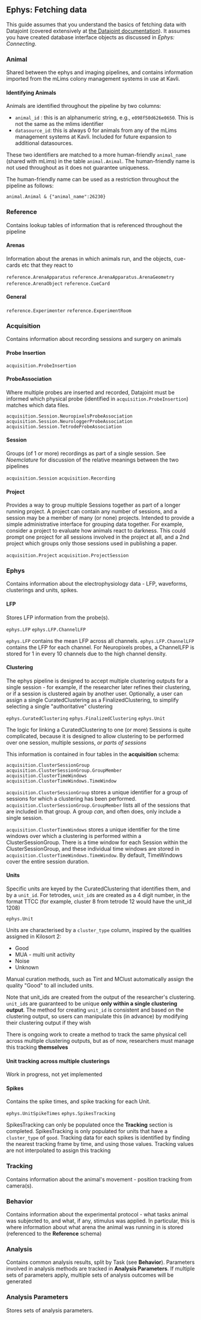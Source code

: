 ## Ephys: Fetching data

This guide assumes that you understand the basics of fetching data with Datajoint (covered extensively at [the Datajoint documentation](https://docs.datajoint.io/python/queries/Queries.html)). It assumes you have created database interface objects as discussed in *Ephys: Connecting*.





### Animal

Shared between the ephys and imaging pipelines, and contains information imported from the mLims colony management systems in use at Kavli.

#### Identifying Animals

Animals are identified throughout the pipeline by two columns:
* `animal_id` : this is an alphanumeric string, e.g., `e098f50d626e0650`. This is not the same as the mlims identifier
* `datasource_id`: this is always 0 for animals from any of the mLims management systems at Kavli. Included for future expansion to additional datasources. 

These two identifiers are matched to a more human-friendly `animal_name` (shared with mLims) in the table `animal.Animal`. The human-friendly name is not used throughout as it does not guarantee uniqueness. 

The human-friendly name can be used as a restriction throughout the pipeline as follows:

`animal.Animal & {"animal_name":26230}`





### Reference

Contains lookup tables of information that is referenced throughout the pipeline

#### Arenas

Information about the arenas in which animals run, and the objects, cue-cards etc that they react to

`reference.ArenaApparatus`
`reference.ArenaApparatus.ArenaGeometry`
`reference.ArenaObject`
`reference.CueCard`


#### General

`reference.Experimenter`
`reference.ExperimentRoom`





### Acquisition

Contains information about recording sessions and surgery on animals

#### Probe Insertion

`acquisition.ProbeInsertion`

#### ProbeAssociation

Where multiple probes are inserted and recorded, Datajoint must be informed which physical probe (identified in `acquisition.ProbeInsertion`) matches which data files. 

`acquisition.Session.NeuropixelsProbeAssociation`
`acquisition.Session.NeurologgerProbeAssociation`
`acquisition.Session.TetrodeProbeAssociation`

#### Session

Groups (of 1 or more) recordings as part of a single session. See *Noemclature* for discussion of the relative meanings between the two pipelines

`acquisition.Session`
`acquisition.Recording`

#### Project

Provides a way to group multiple Sessions together as part of a longer running project. A project can contain any number of sessions, and a session may be a member of many (or none) projects. Intended to provide a simple administrative interface for grouping data together. For example, consider a project to evaluate how animals react to darkness. This could prompt one project for all sessions involved in the project at all, and a 2nd project which groups only those sessions used in publishing a paper.

`acquisition.Project`
`acquisition.ProjectSession`




### Ephys

Contains information about the electrophysiology data - LFP, waveforms, clusterings and units, spikes. 

#### LFP

Stores LFP information from the probe(s).

`ephys.LFP`
`ephys.LFP.ChannelLFP`

`ephys.LFP` contains the mean LFP across all channels. `ephys.LFP.ChannelLFP` contains the LFP for each channel. For Neuropixels probes, a ChannelLFP is stored for 1 in every 10 channels due to the high channel density. 

#### Clustering

The ephys pipeline is designed to accept multiple clustering outputs for a single session - for example, if the researcher later refines their clustering, or if a session is clustered again by another user. Optionally, a user can assign a single CuratedClustering as a FinalizedClustering, to simplify selecting a single "authoritative" clustering

`ephys.CuratedClustering`
`ephys.FinalizedClustering`
`ephys.Unit`

The logic for linking a CuratedClustering to one (or more) Sessions is quite complicated, because it is designed to allow clustering to be performed over one session, multiple sessions, *or parts of sessions*

This information is contained in four tables in the **acquisition** schema:

`acquisition.ClusterSessionGroup`
`acquisition.ClusterSessionGroup.GroupMember`
`acquisition.ClusterTimeWindows`
`acquisition.ClusterTimeWindows.TimeWindow`

`acquisition.ClusterSessionGroup` stores a unique identifier for a group of sessions for which a clustering has been performed. `acquisition.ClusterSessionGroup.GroupMember` lists all of the sessions that are included in that group. A group *can*, and often does, only include a single session.

`acquisition.ClusterTimeWindows` stores a unique identifier for the time windows over which a clustering is performed within a ClusterSessionGroup. There is a time window for each Session within the ClusterSessionGroup, and these individual time windows are stored in `acquisition.ClusterTimeWindows.TimeWindow`. By default, TimeWindows cover the entire session duration. 


#### Units

Specific units are keyed by the CuratedClustering that identifies them, and by a `unit_id`. For tetrodes, `unit_id`s are created as a 4 digit number, in the format TTCC (for example, cluster 8 from tetrode 12 would have the unit_id 1208)

`ephys.Unit`

Units are characterised by a `cluster_type` column, inspired by the qualities assigned in Kilosort 2:

* Good
* MUA - multi unit activity
* Noise
* Unknown

Manual curation methods, such as Tint and MClust automatically assign the quality "Good" to all included units. 

Note that unit_ids are created from the output of the researcher's clustering. `unit_id`s are guaranteed to be unique **only within a single clustering output**. The method for creating `unit_id` is consistent and based on the clustering output, so users can manipulate this (in advance) by modifying their clustering output if they wish

There is ongoing work to create a method to track the same physical cell across multiple clustering outputs, but as of now, researchers must manage this tracking **themselves**

#### Unit tracking across multiple clusterings

Work in progress, not yet implemented

#### Spikes

Contains the spike times, and spike tracking for each Unit. 

`ephys.UnitSpikeTimes`
`ephys.SpikesTracking`

SpikesTracking can only be populated once the **Tracking** section is completed. SpikesTracking is only populated for units that have a `cluster_type` of `good`. Tracking data for each spikes is identified by finding the nearest tracking frame by time, and using those values. Tracking values are not interpolated to assign this tracking




### Tracking

Contains information about the animal's movement - position tracking from camera(s). 






### Behavior

Contains information about the experimental protocol - what tasks animal was subjected to, and what, if any, stimulus was applied. In particular, this is where information about what arena the animal was running in is stored (referenced to the **Reference** schema)





### Analysis

Contains common analysis results, split by Task (see **Behavior**). Parameters involved in analysis methods are tracked in **Analysis Parameters**. If multiple sets of parameters apply, multiple sets of analysis outcomes will be generated





### Analysis Parameters

Stores sets of analysis parameters. 